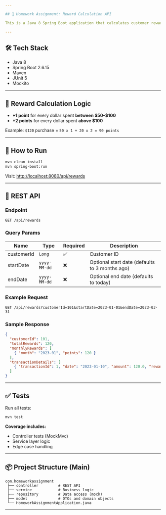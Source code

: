```yaml
---

## 📘 Homework Assignment: Reward Calculation API

This is a Java 8 Spring Boot application that calculates customer reward points based on transactions over a given date range. The application exposes a RESTful API and demonstrates clean architecture, testability, and Java 8 features.

---
```


## 🛠 Tech Stack

* Java 8
* Spring Boot 2.6.15
* Maven
* JUnit 5
* Mockito

---

## 🔁 Reward Calculation Logic

* **+1 point** for every dollar spent **between \$50–\$100**
* **+2 points** for every dollar spent **above \$100**

Example:
`$120` purchase = `50 x 1 + 20 x 2 = 90 points`

---

## 🚀 How to Run

```bash
mvn clean install
mvn spring-boot:run
```

Visit: [http://localhost:8080/api/rewards](http://localhost:8080/api/rewards)

---

## 🔗 REST API

### Endpoint

```
GET /api/rewards
```

### Query Params

| Name       | Type         | Required | Description                                    |
| ---------- | ------------ | -------- | ---------------------------------------------- |
| customerId | `Long`       | ✅        | Customer ID                                    |
| startDate  | `yyyy-MM-dd` | ❌        | Optional start date (defaults to 3 months ago) |
| endDate    | `yyyy-MM-dd` | ❌        | Optional end date (defaults to today)          |

### Example Request

```
GET /api/rewards?customerId=101&startDate=2023-01-01&endDate=2023-03-31
```

### Sample Response

```json
{
  "customerId": 101,
  "totalRewards": 120,
  "monthlyRewards": [
    { "month": "2023-01", "points": 120 }
  ],
  "transactionDetails": [
    { "transactionId": 1, "date": "2023-01-10", "amount": 120.0, "rewardPoints": 90 }
  ]
}
```

---

## ✅ Tests

Run all tests:

```bash
mvn test
```

**Coverage includes:**

* Controller tests (MockMvc)
* Service layer logic
* Edge case handling

---

## 📦 Project Structure (Main)

```
com.homeworkassignment
 ├── controller         # REST API
 ├── service            # Business logic
 ├── repository         # Data access (mock)
 ├── model              # DTOs and domain objects
 └── HomeworkAssignmentApplication.java
```

---
